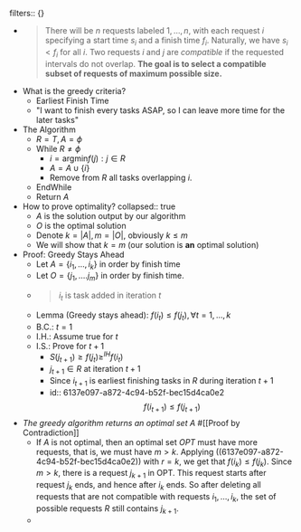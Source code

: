 filters:: {}

-
  > There will be $n$ requests labeled $1, \dots, n$, with each request $i$ specifying a start time $s_i$ and a finish time $f_i$. Naturally, we have $s_i < f_i$ for all $i$. Two requests $i$ and $j$ are _compatible_ if the requested intervals do not overlap. **The goal is to select a compatible subset of requests of maximum possible size.**
- What is the greedy criteria?
	- Earliest Finish Time
	- "I want to finish every tasks ASAP, so I can leave more time for the later tasks"
- The Algorithm
	- $R =T, A = \phi$
	- While $R \ne \phi$
		- $i = \text{argmin} f(j): j \in R$
		- $A = A \cup \{i\}$
		- Remove from $R$ all tasks overlapping $i$.
	- EndWhile
	- Return $A$
- How to prove optimality?
  collapsed:: true
	- $A$ is the solution output by our algorithm
	- $O$ is the optimal solution
	- Denote $k = |A|, m = |O|$, obviously $k \le m$
	- We will show that $k = m$ (our solution is **an** optimal solution)
- Proof: Greedy Stays Ahead
	- Let $A = \{i_1, \dots, i_k\}$ in order by finish time
	- Let $O = \{j_1, \dots. j_m\}$ in order by finish time.
	-
	  > $i_t$ is task added in iteration $t$
	- Lemma (Greedy stays ahead): $f(i_t) \le f(j_t), \forall t = 1, \dots, k$
	- B.C.: $t=1$
	- I.H.: Assume true for $t$
	- I.S.: Prove for $t+1$
		- $S(j_{t+1}) \ge f(j_t) \ge^{IH} f(i_t)$
		- $j_{t+1} \in R$ at iteration $t+1$
		- Since $i_{t+1}$ is earliest finishing tasks in $R$ during iteration $t+1$
		-
		  id:: 6137e097-a872-4c94-b52f-bec15d4ca0e2
		  $$f(i_{t + 1}) \le f(j_{t+1})$$
- _The greedy algorithm returns an optimal set A_  #[[Proof by Contradiction]]
	- If $A$ is not optimal, then an optimal set $OPT$ must have more requests, that is, we must have $m > k$. Applying ((6137e097-a872-4c94-b52f-bec15d4ca0e2)) with $r = k$, we get that $f(i_k) \le f(j_k)$. Since $m > k$, there is a request $j_{k+1}$ in OPT. This request starts after request $j_k$ ends, and hence after $i_k$ ends. So after deleting all requests that are not compatible with requests $i_1, \dots, i_k$, the set of possible requests $R$ still contains $j_{k+1}$.
	-